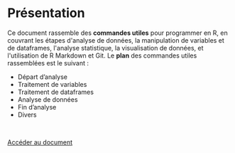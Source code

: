 # Présentation

Ce document rassemble des **commandes utiles** pour programmer en R, en couvrant les étapes d'analyse de données, la manipulation de variables et de dataframes, l'analyse statistique, la visualisation de données, et l'utilisation de R Markdown et Git.
Le **plan** des commandes utiles rassemblées est le suivant : 

- Départ d’analyse
- Traitement de variables
- Traitement de dataframes
- Analyse de données
- Fin d’analyse
- Divers

<br/>

<a href="https://dianethy.github.io/tips_R/scripts/Commandes-utiles.html" class="customButton">Accéder au document</a>

<br/>
